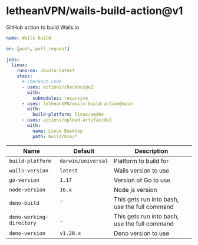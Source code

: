 # letheanVPN/wails-build-action@v1
GitHub action to build Wails.io

```yaml
name: Wails build

on: [push, pull_request]
 
jobs:
  linux:
    runs-on: ubuntu-latest
    steps:
      # Checkout code
      - uses: actions/checkout@v2
        with:
          submodules: recursive
      - uses: letheanVPN/wails-build-action@main
        with:
          build-platform: linux/amd64
      - uses: actions/upload-artifact@v2
        with:
          name: Linux Desktop
          path: build/bin/*
```

| Name                     | Default            | Description                                   |
|--------------------------|--------------------|-----------------------------------------------|
| `build-platform`         | `darwin/universal` | Platform to build for                         |
| `wails-version`          | `latest`           | Wails version to use                          |
| `go-version`             | `1.17`             | Version of Go to use                          |
| `node-version`           | `16.x`             | Node js version                               |
| `deno-build`             | ``                 | This gets run into bash, use the full command |
| `deno-working-directory` | `.`                | This gets run into bash, use the full command |
| `deno-version`           | `v1.20.x`          | Deno version to use                           |
